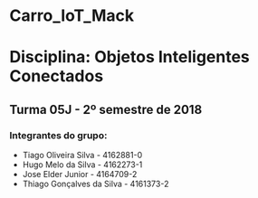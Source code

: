 # Carro_IoT_Mack

# Disciplina: Objetos Inteligentes Conectados
## Turma 05J - 2º semestre de 2018

### Integrantes do grupo:

* Tiago Oliveira Silva      - 4162881-0
* Hugo Melo da Silva        - 4162273-1
* Jose Elder Junior         - 4164709-2
* Thiago Gonçalves da Silva - 4161373-2
